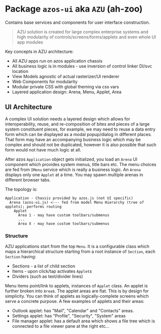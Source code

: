 # Package `azos-ui` aka `AZU` (ah-zoo)

Contains base services and components for user interface construction.

> AZU solution is created for large complex enterprise systems and high modularity of controls/screens/forms/applets and even whole UI app modules

Key concepts in AZU architecture:
- All AZU apps run on azos application chassis
- All business logic is in modules - use inversion of control linker DI/svc location
- View Models agnostic of actual rasterizer/UI renderer
- Web Components for modularity
- Modular private CSS with global theming via css vars
- Layered application design: Arena, Menu, Applet, Area


## UI Architecture

A complex UI solution needs a layered design which allows for interoperability, reuse, and re-composition of bites and pieces of
a large system constituent pieces, for example, we may need to reuse a data entry form which can be displayed as a modal popup/dialog
in different places. That form may have an accompanying business logic which may be complex and should not be duplicated, however
it is also possible that such form would not have much logic at all.

After azos `Application` object gets initialized, you load an `Arena` UI component which provides system menus, title bars etc.
The menu choices are fed from `IMenu` service which is really a business logic. An `Arena` displays only one `Applet` at a time.
You may spawn multiple arenas in different browser tabs.

The topology is:
```
Application - Chassis provided by azos.js (not UI specific)
  Arena (azos-ui.js) <--- fed from model Menu Hierarchy (tree of applets); performs routing
    Applet
      Area 1 - may have custom toolbars/submenus
      ...
      Area X - may have custom toolbars/submenus
```

### Structure
AZU applications start from the top `Menu`.
It is a configurable class which maps a hierarchical structure starting from a root instance of `Section`,
each `Section` having:
- Sections - a list of child section
- Items - upon click/tap activates `Applet`s
- Dividers (such as text/divider lines)

Menu items point/link to applets, instances of `Applet` class. An applet is further broken into `Area`s.
The applet areas are flat. This is by design for simplicity. You can think of applets as logically-complete screens
which serve a concrete purpose. A few examples of applets and their areas:
- Outlook applet: has "Mail", "Calendar" and "Contacts" areas.
- Settings applet: has "Profile", "Security", "System" areas
- File manager applet: has a default area which shows a file tree which is connected to a file viewer pane at the right etc...



